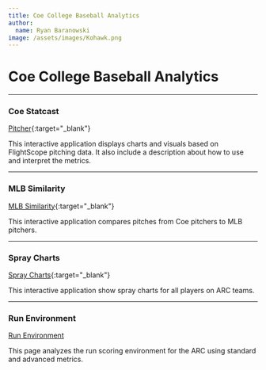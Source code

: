 ```yaml
---
title: Coe College Baseball Analytics
author:
  name: Ryan Baranowski
image: /assets/images/Kohawk.png
---
```

# Coe College Baseball Analytics

---

### Coe Statcast

[Pitcher](https://coebaseballanalytics.shinyapps.io/Pitcher_Statcast/){:target="_blank"}

This interactive application displays charts and visuals based on FlightScope pitching data. It also include a description about how to use and interpret the metrics.

---

### MLB Similarity

[MLB Similarity](https://coebaseballanalytics.shinyapps.io/MLB_Sim_App/){:target="_blank"}

This interactive application compares pitches from Coe pitchers to MLB pitchers.

---

### Spray Charts

[Spray Charts](https://coebaseballanalytics.shinyapps.io/Spray_Charts/){:target="_blank"}

This interactive application show spray charts for all players on ARC teams.

---

### Run Environment

[Run Environment](Run-Environment.html)

This page analyzes the run scoring environment for the ARC using standard and advanced metrics.



